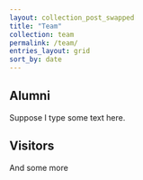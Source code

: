 ```yaml
---
layout: collection_post_swapped
title: "Team"
collection: team
permalink: /team/
entries_layout: grid
sort_by: date
---
```


## Alumni
Suppose I type some text here.

## Visitors
And some more
